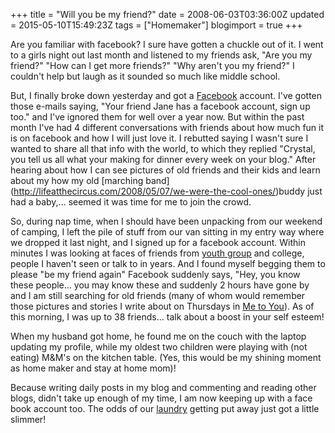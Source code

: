 +++
title = "Will you be my friend?"
date = 2008-06-03T03:36:00Z
updated = 2015-05-10T15:49:23Z
tags = ["Homemaker"]
blogimport = true 
+++

Are you familiar with facebook?  I sure have gotten a chuckle out of it.  I went to a girls night out last month and listened to my friends ask, "Are you my friend?"  "How can I get more friends?" "Why aren't you my friend?"  I couldn't help but laugh as it sounded so much like middle school.  

But, I finally broke down yesterday and got a [Facebook](http://www.facebook.com) account.  I've gotten those e-mails saying, "Your friend Jane has a facebook account, sign up too."  and I've ignored them for well over a year now.  But within the past month I've had 4 different conversations with friends about how much fun it is on facebook and how I will just love it.   I rebutted saying I wasn't sure I wanted to share all that info with the world, to which they replied "Crystal, you tell us all what your making for dinner every week on your blog." After hearing about how I can see pictures of old friends and their kids and learn about my how my old [marching band] (http://lifeatthecircus.com/2008/05/07/we-were-the-cool-ones/)buddy just had a baby,... seemed it was time for me to join the crowd.  

So, during nap time, when I should have been unpacking from our weekend of camping, I left the pile of stuff from our van sitting in my entry way where we dropped it last night, and I signed up for a facebook account.   Within minutes I was looking at faces of friends from [youth group](http://lifeatthecircus.com/2008/05/28/my-plunge/) and college, people I haven't seen or talk to in years.  And I found myself begging them to please "be my friend again"  Facebook suddenly says, "Hey, you know these people... you may know these and suddenly 2 hours have gone by and I am still searching for old friends  (many of whom would remember those pictures and stories I write about on Thursdays in [Me to You](http://lifeatthecircus.com/category/me-to-you/)).  As of this morning, I was up to 38 friends... talk about a boost in your self esteem!  

When my husband got home, he found me on the couch with the laptop updating my profile, while my oldest two children were playing with (not eating) M&amp;M's on the kitchen table.  (Yes, this would be my shining moment as home maker and stay at home mom)!  

Because writing daily posts in my blog and commenting and reading other blogs, didn't take up enough of my time, I am now keeping up with a face book account too.  The odds of our [laundry](http://lifeatthecircus.com/2008/04/13/the-bane-of-my-existence/) getting put away just got a little slimmer!
